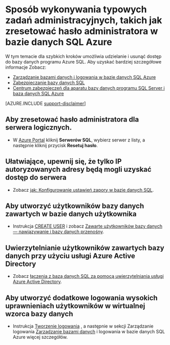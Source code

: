 <properties
    pageTitle="Jak wykonać zadania administracyjne, np. zresetować hasło administratora | Microsoft Azure"
    description="W tym artykule opisano sposób wykonywania typowych zadań administracyjnych w bazie danych SQL. Na przykład Resetowanie hasła administratora, udzielanie i usuwanie dostępu."
    services="sql-database"
    documentationCenter=""
    authors="v-shysun"
    manager="felixwu"
    editor=""
    keywords="Resetowanie hasła administratora"/>

<tags
    ms.service="sql-database"
    ms.workload="data-management"
    ms.tgt_pltfrm="na"
    ms.devlang="na"
    ms.topic="article"
    ms.date="09/13/2016"
    ms.author="v-shysun"/>

# <a name="how-to-perform-common-administrative-tasks-such-as-resetting-admin-password-in-azure-sql-database"></a>Sposób wykonywania typowych zadań administracyjnych, takich jak zresetować hasło administratora w bazie danych SQL Azure
W tym temacie dla szybkich kroków umożliwia udzielanie i usunąć dostęp do bazy danych programu Azure SQL. Aby uzyskać bardziej szczegółowe informacje Zobacz:

- [Zarządzanie bazami danych i logowania w bazie danych SQL Azure](sql-database-manage-logins.md)
- [Zabezpieczanie bazy danych SQL](sql-database-security.md)
- [Centrum zabezpieczeń dla aparatu bazy danych programu SQL Server i baza danych SQL Azure](https://msdn.microsoft.com/library/bb510589)


[AZURE.INCLUDE [support-disclaimer](../../includes/support-disclaimer.md)]

## <a name="to-reset-admin-password-for-a-logical-server"></a>Aby zresetować hasło administratora dla serwera logicznych.

- W [Azure Portal](https://portal.azure.com) kliknij **Serwerów SQL**, wybierz serwer z listy, a następnie kliknij przycisk **Resetuj hasło**.

## <a name="to-help-make-sure-only-authorized-ip-addresses-are-allowed-to-access-the-server"></a>Ułatwiające, upewnij się, że tylko IP autoryzowanych adresy będą mogli uzyskać dostęp do serwera
- Zobacz [jak: Konfigurowanie ustawień zapory w bazie danych SQL](sql-database-configure-firewall-settings.md).

## <a name="to-create-contained-database-users-in-the-user-database"></a>Aby utworzyć użytkowników bazy danych zawartych w bazie danych użytkownika
- Instrukcja [CREATE USER](https://msdn.microsoft.com/library/ms173463.aspx) i zobacz [Zawarte użytkowników bazy danych — nawiązywanie i bazy danych przenośny](https://msdn.microsoft.com/library/ff929188.aspx).

## <a name="to-authenticate-contained-database-users-by-using-your-azure-active-directory"></a>Uwierzytelnianie użytkowników zawartych bazy danych przy użyciu usługi Azure Active Directory
- Zobacz [łączenia z bazą danych SQL za pomocą uwierzytelniania usługi Azure Active Directory](sql-database-aad-authentication.md).

## <a name="to-create-additional-logins-for-high-privileged-users-in-the-virtual-master-database"></a>Aby utworzyć dodatkowe logowania wysokich uprawnieniach użytkowników w wirtualnej wzorca bazy danych
- Instrukcja [Tworzenie logowania](https://msdn.microsoft.com/library/ms189751.aspx) , a następnie w sekcji Zarządzanie logowania [Zarządzanie bazami danych](sql-database-manage-logins.md) i logowania w bazie danych SQL Azure więcej szczegółów.
